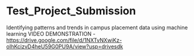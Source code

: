 # Test_Project_Submission
Identifying patterns and trends in campus placement data using machine learning
VIDEO DEMONSTRATION - https://drive.google.com/file/d/1NXTvNXwiKz-oIhKcizvD4heU59G0PU9A/view?usp=drivesdk
